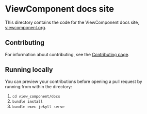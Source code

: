 # ViewComponent docs site

This directory contains the code for the ViewComponent docs site, [viewcomponent.org](https://viewcomponent.org/).

## Contributing

For information about contributing, see the [Contributing page](https://viewcomponent.org/docs/contributing/).

## Running locally

You can preview your contributions before opening a pull request by running from within the directory:

1. `cd view_component/docs`
2. `bundle install`
3. `bundle exec jekyll serve`

